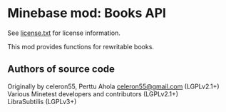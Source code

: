 Minebase mod: Books API
=======================
See [license.txt](./license.txt) for license information.

This mod provides functions for rewritable books.

Authors of source code
----------------------
Originally by celeron55, Perttu Ahola <celeron55@gmail.com> (LGPLv2.1+)  
Various Minetest developers and contributors (LGPLv2.1+)  
LibraSubtilis (LGPLv3+)

